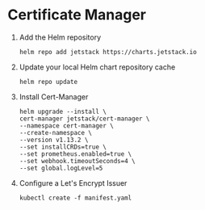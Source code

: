 # Certificate Manager

1. Add the Helm repository
   ```shell
   helm repo add jetstack https://charts.jetstack.io
   ```

2. Update your local Helm chart repository cache
   ```shell
   helm repo update
   ```

3. Install Cert-Manager
   ```shell
   helm upgrade --install \
   cert-manager jetstack/cert-manager \
   --namespace cert-manager \
   --create-namespace \
   --version v1.13.2 \
   --set installCRDs=true \
   --set prometheus.enabled=true \
   --set webhook.timeoutSeconds=4 \
   --set global.logLevel=5
   ```

4. Configure a Let's Encrypt Issuer
   ```shell
   kubectl create -f manifest.yaml
   ```
